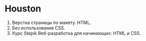 # Houston
1. Верстка страницы по макету. HTML.
2. Без использования CSS.
3. Курс Stepik Веб-разработка для начинающих: HTML и CSS.
